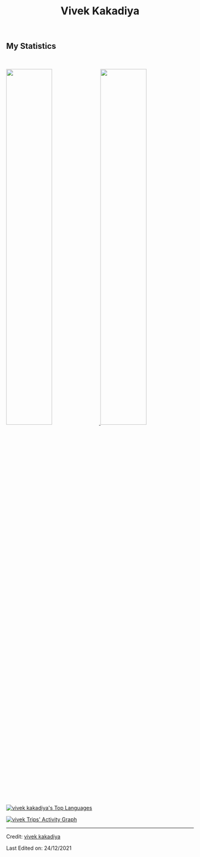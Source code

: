 <h1 align="center">
  <b>Vivek Kakadiya</b>
</h1>

<br>

<p>

</p>


## My Statistics

<br/>
<p align="left">
  <a href="https://github.com/vivekkakadiya">
  <img width="49.5%" src="https://github-readme-stats.vercel.app/api?username=vivekkakadiya&show_icons=true&theme=gruvbox&hide_border=true" />
    <img width="49.5%" src="https://github-readme-streak-stats.herokuapp.com/?user=vivekkakadiya&theme=gruvbox&hide_border=true" />
  </a>
</p>
<br>




  <a href="https://github.com/vivekkakadiya/github-readme-stats"><img alt="vivek kakadiya's Top Languages" src="https://github-readme-stats.vercel.app/api/top-langs/?username=vivekkakadiya&langs_count=8&count_private=true&layout=compact&theme=react&hide_border=true&bg_color=0D1117" /></a>
  <br/>

  
  


[![vivek Trips' Activity Graph](https://activity-graph.herokuapp.com/graph?username=vivekkakadiya&custom_title=vivek%20Trips's%20Contribution%20Graph&theme=gruvbox&bg_color=282828&hide_border=true&line=d1a01f&point=c58545)](https://github.com/vivekkakadiya)

------

Credit: [vivek kakadiya](https://github.com/vivekkakadiya)

Last Edited on: 24/12/2021
